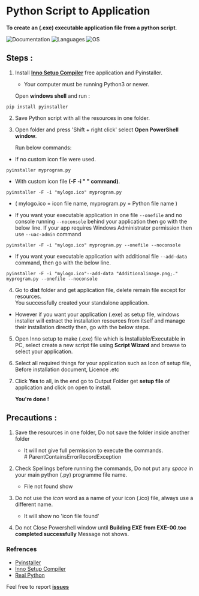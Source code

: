 # Python Script to Application

**To create an (.exe) executable application file from a python script**.


<!-- Badge section -->

![Documentation](https://img.shields.io/badge/Documentation-blue)
![Languages](https://img.shields.io/badge/Python-FFD43B?plastic&logo=python&logoColor=blue)
![OS](https://img.shields.io/badge/Windows-0078D6?style=plastic&logo=windows&logoColor=white)



## Steps :

1. Install **[Inno Setup Compiler](tools/innosetup-6.1.2.exe)** free application and Pyinstaller. </br>
   - Your computer must be running Python3 or newer.
  
   Open **windows shell** and run :
   
```
pip install pyinstaller 
```
2. Save Python script with all the resources in one folder.

3. Open folder and press 'Shift + right click' select **Open PowerShell window**.</br> 
  
   Run below commands:

* If no custom icon file were used.

```
pyinstaller myprogram.py
```

* With custom icon file **(-F -i " " command)**.
   
```
pyinstaller -F -i "mylogo.ico" myprogram.py
```
   - ( mylogo.ico = icon file name, myprogram.py = Python file name )
   
   
   
* If you want your executable application in one file `--onefile` and no console running `--noconsole` behind your application then go with the below line. If your app requires Windows Administrator permission then use `--uac-admin` command
  
```
pyinstaller -F -i "mylogo.ico" myprogram.py --onefile --noconsole
```
                                                        
* If you want your executable application with additional file `--add-data` command, then go with the below line.
  
```
pyinstaller -F -i "mylogo.ico"--add-data "Additionalimage.png;." myprogram.py --onefile --noconsole
```

4. Go to **dist** folder and get application file, delete remain file except for resources. </br>You successfully created your standalone application.</br>
 


* However if you want your application (.exe) as setup file, windows installer will extract the installation resources from itself and manage their installation directly then, go with the below steps.</br>


5. Open Inno setup to make (.exe) file which is Installable/Executable in PC, select create a new script file using **Script Wizard** and browse to select your application.</br>


6.  Select all required things for your application such as Icon of setup file, Before installation document, Licence .etc</br>

   
7. Click  **Yes** to all, in the end go to Output Folder get **setup file**  of application and click on open to install.</br>
  
   
   **You're done !**


## Precautions :
1. Save the resources in one folder, Do not save the folder inside another folder

   - It will not give full permission to execute the commands.</br> #        ParentContainsErrorRecordException


2. Check Spellings before running the commands, Do not put any _space_ in your main python (.py) programme file name.

   - File not found show

3. Do not use the _icon_ word as a name of your icon (.ico) file, always use a different name.

   - It will show no 'icon file found'

4. Do not Close Powershell window until **Building EXE from EXE-00.toc completed successfully** 
Message not shows.</br>

### Refrences
* [Pyinstaller](https://pyinstaller.readthedocs.io/en/stable/operating-mode.html)
* [Inno Setup Compiler](https://jrsoftware.org/isdl.php)</br>
* [Real Python](https://realpython.com/pyinstaller-python/#:~:text=PyInstaller%20supports%20making%20executables%20for,machine%20for%20each%20supported%20OS)

Feel free to report <b>[issues](https://github.com/Abhijeetbyte/Python-Script-to-Application/issues/new)</b>




     
 
